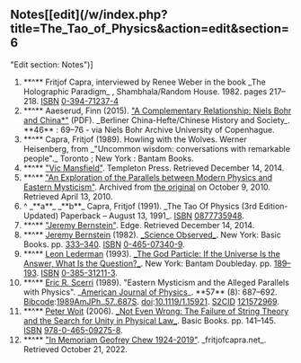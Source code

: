 ## Notes[[edit](/w/index.php?title=The\_Tao\_of\_Physics&action=edit&section=6
"Edit section: Notes")]

 1. \*\*^\*\* Fritjof Capra, interviewed by Renee Weber in the book \_The Holographic Paradigm\_ , Shambhala/Random House. 1982. pages 217–218. [ISBN](/wiki/ISBN\_\(identifier\) "ISBN \(identifier\)") [0-394-71237-4](/wiki/Special:BookSources/0-394-71237-4 "Special:BookSources/0-394-71237-4")
 2. \*\*^\*\* Aaeserud, Finn (2015). ["A Complementary Relationship: Niels Bohr and China\*"](https://www.nbarchive.dk/doc/Aaserud-confucius.pdf) (PDF). \_Berliner China-Hefte/Chinese History and Society\_. \*\*46\*\* : 69–76 - via Niels Bohr Archive University of Copenhague.
 3. \*\*^\*\* Capra, Fritjof (1989). Howling with the Wolves. Werner Heisenberg, from \_"Uncommon wisdom: conversations with remarkable people".\_ Toronto ; New York : Bantam Books. 
 4. \*\*^\*\* ["Vic Mansfield"](https://www.templetonpress.org/author/vic-mansfield). Templeton Press. Retrieved December 14, 2014.
 5. \*\*^\*\* ["An Exploration of the Parallels between Modern Physics and Eastern Mysticism"](https://web.archive.org/web/20101009034952/http://www.shambhala.com/html/catalog/items/isbn/978-1-57062-519-0.cfm). Archived from [the original](http://www.shambhala.com/html/catalog/items/isbn/978-1-57062-519-0.cfm) on October 9, 2010. Retrieved April 13, 2010.
 6. ^ \_\*\*a\*\*\_ \_\*\*b\*\*\_ Capra, Fritjof (1991). \_The Tao Of Physics (3rd Edition-Updated) Paperback – August 13, 1991\_. [ISBN](/wiki/ISBN\_\(identifier\) "ISBN \(identifier\)") [0877735948](/wiki/Special:BookSources/0877735948 "Special:BookSources/0877735948").
 7. \*\*^\*\* ["Jeremy Bernstein"](http://www.edge.org/3rd\_culture/bios/bernstein.html). Edge. Retrieved December 14, 2014.
 8. \*\*^\*\* [Jeremy Bernstein](/wiki/Jeremy\_Bernstein "Jeremy Bernstein") (1982). [\_Science Observed\_](https://archive.org/details/scienceobservede00bern/page/333). New York: Basic Books. pp. [333–340](https://archive.org/details/scienceobservede00bern/page/333). [ISBN](/wiki/ISBN\_\(identifier\) "ISBN \(identifier\)") [0-465-07340-9](/wiki/Special:BookSources/0-465-07340-9 "Special:BookSources/0-465-07340-9").
 9. \*\*^\*\* [Leon Lederman](/wiki/Leon\_Lederman "Leon Lederman") (1993). [\_The God Particle: If the Universe Is the Answer, What Is the Question?\_](https://archive.org/details/godparticle00leon/page/189). New York: Bantam Doubleday. pp. [189–193](https://archive.org/details/godparticle00leon/page/189). [ISBN](/wiki/ISBN\_\(identifier\) "ISBN \(identifier\)") [0-385-31211-3](/wiki/Special:BookSources/0-385-31211-3 "Special:BookSources/0-385-31211-3").
 10. \*\*^\*\* [Eric R. Scerri](/wiki/Eric\_R.\_Scerri "Eric R. Scerri") (1989). "Eastern Mysticism and the Alleged Parallels with Physics". \_[American Journal of Physics](/wiki/American\_Journal\_of\_Physics "American Journal of Physics")\_. \*\*57\*\* (8): 687–692. [Bibcode](/wiki/Bibcode\_\(identifier\) "Bibcode \(identifier\)"):[1989AmJPh..57..687S](https://ui.adsabs.harvard.edu/abs/1989AmJPh..57..687S). [doi](/wiki/Doi\_\(identifier\) "Doi \(identifier\)"):[10.1119/1.15921](https://doi.org/10.1119%2F1.15921). [S2CID](/wiki/S2CID\_\(identifier\) "S2CID \(identifier\)") [121572969](https://api.semanticscholar.org/CorpusID:121572969).
 11. \*\*^\*\* [Peter Woit](/wiki/Peter\_Woit "Peter Woit") (2006). [\_Not Even Wrong: The Failure of String Theory and the Search for Unity in Physical Law\_](https://books.google.com/books?id=pcJA3i0xKAUC&pg=PA144). Basic Books. pp. 141–145. [ISBN](/wiki/ISBN\_\(identifier\) "ISBN \(identifier\)") [978-0-465-09275-8](/wiki/Special:BookSources/978-0-465-09275-8 "Special:BookSources/978-0-465-09275-8").
 12. \*\*^\*\* ["In Memoriam Geofrey Chew 1924-2019"](https://www.fritjofcapra.net/in-memoriam-geoffrey-chew/). \_fritjofcapra.net\_. Retrieved October 21, 2022.
